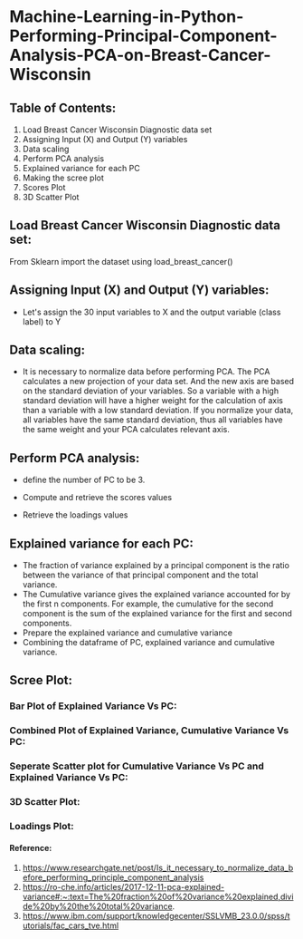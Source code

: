 # Machine-Learning-in-Python-Performing-Principal-Component-Analysis-PCA-on-Breast-Cancer-Wisconsin

## Table of Contents:
1. Load Breast Cancer Wisconsin Diagnostic data set
2. Assigning Input (X) and Output (Y) variables
3. Data scaling
4. Perform PCA analysis
5. Explained variance for each PC
6. Making the scree plot
7. Scores Plot
8. 3D Scatter Plot

## Load Breast Cancer Wisconsin Diagnostic data set:

From Sklearn import the dataset using load_breast_cancer()


## Assigning Input (X) and Output (Y) variables:

- Let's assign the 30 input variables to X and the output variable (class label) to Y

## Data scaling:
-  It is necessary to normalize data before performing PCA. The PCA calculates a new projection of your data set. And the new axis are based on the standard deviation of your variables. So a variable with a high standard deviation will have a higher weight for the calculation of axis than a variable with a low standard deviation. If you normalize your data, all variables have the same standard deviation, thus all variables have the same weight and your PCA calculates relevant axis.

## Perform PCA analysis:
- define the number of PC to be 3.
- Compute and retrieve the scores values
[]()

- Retrieve the loadings values
[]()

## Explained variance for each PC:

- The fraction of variance explained by a principal component is the ratio between the variance of that principal component and the total variance.
- The Cumulative variance  gives the explained variance accounted for by the first n components. For example, the cumulative  for the second component is the sum of the explained variance for the first and second components.
- Prepare the explained variance and cumulative variance
- Combining the dataframe of PC, explained variance and cumulative variance.
[]()

## Scree Plot:

### Bar Plot of Explained Variance Vs PC:
[]()

### Combined Plot of Explained Variance, Cumulative Variance Vs PC:
[]()

### Seperate Scatter plot for Cumulative Variance Vs PC and Explained Variance Vs PC:
[]()

### 3D Scatter Plot:
[]()

### Loadings Plot:
[]()

#### Reference:
1. https://www.researchgate.net/post/Is_it_necessary_to_normalize_data_before_performing_principle_component_analysis
2. https://ro-che.info/articles/2017-12-11-pca-explained-variance#:~:text=The%20fraction%20of%20variance%20explained,divide%20by%20the%20total%20variance.
3. https://www.ibm.com/support/knowledgecenter/SSLVMB_23.0.0/spss/tutorials/fac_cars_tve.html



